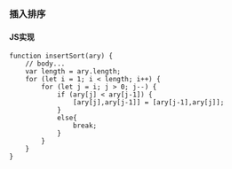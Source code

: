 ### **插入排序**
#### **JS实现**


	function insertSort(ary) {
		// body...
		var length = ary.length;
		for (let i = 1; i < length; i++) {
			for (let j = i; j > 0; j--) {
				if (ary[j] < ary[j-1]) {
					[ary[j],ary[j-1]] = [ary[j-1],ary[j]];
				}
				else{
					break;
				}
			}
		}
	}
